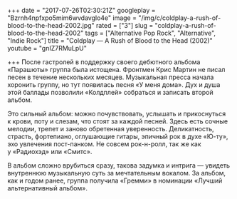 +++
date = "2017-07-26T02:30:21Z"
googleplay = "Bzrnh4npfxpo5mim6wvdavglo4e"
image = "/img/c/coldplay-a-rush-of-blood-to-the-head-2002.jpg"
rated = ["3"]
slug = "coldplay-a-rush-of-blood-to-the-head-2002"
tags = ["Alternative Pop Rock", "Alternative", "Indie Rock"]
title = "Coldplay — A Rush of Blood to the Head (2002)"
youtube = "gnIZ7RMuLpU"

+++
После гастролей в поддержку своего дебютного альбома «Парашюты» группа была истощена. Фронтмен Крис Мартин не писал песен в течение нескольких месяцев. Музыкальная пресса начала хоронить группу, но тут появилась песня «У меня дома». Дух и душа этой баллады позволили «Колдплей» собраться и записать второй альбом.

Это сильный альбом: можно почувствовать, услышать и прикоснуться к крови, поту и слезам, что стоят за каждой песней. Здесь есть сочные мелодии, трепет и заново обретенная уверенность. Деликатность, страсть, фортепиано, оглушающие гитары, эпичный рок в духе «Ю-ту», эхо увлечения пост-панком. Не совсем рок-н-ролл, так же как у «Радиохэд» или «Смитс».

В альбом сложно врубиться сразу, такова задумка и интрига — увидеть внутреннюю музыкальную суть за мечтательным вокалом. За альбом, как и годом ранее, группа получила «Гремми» в номинации «Лучший альтернативный альбом».
